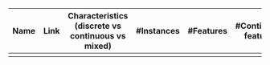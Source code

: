 | Name | Link |    Characteristics (discrete vs continuous vs mixed)     | #Instances | #Features | #Continuous features | #Discrete features | #Categorical features | #Nominal features | #Ordinal features | Task | RQ1 | RQ2 | RQ3 | RQ4 | RQ5 |
|:----:|:----:|:--------------------------------------------------------:|:----------:|-----------|----------------------|--------------------|-----------------------|-------------------|-------------------|------|-----|-----|-----|-----|-----|
|      |      |                                                          |            |           |                      |                    |                       |                   |                   |      |     |     |     |     |     |